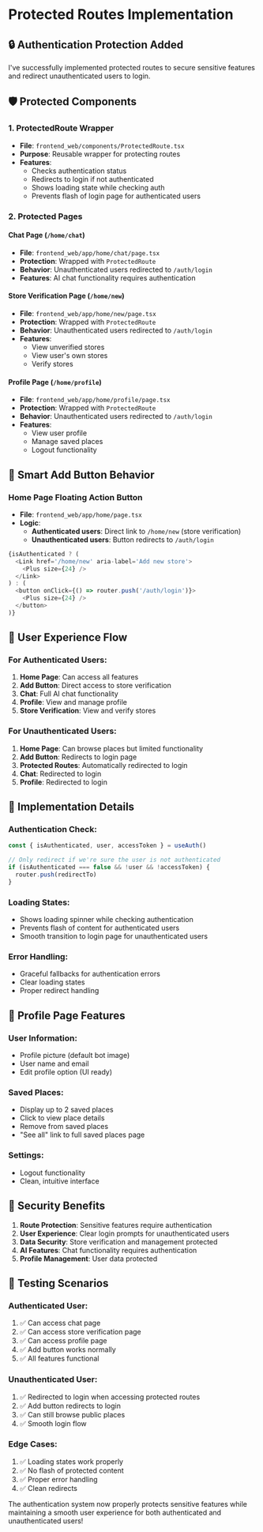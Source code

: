 # Protected Routes Implementation

## 🔒 **Authentication Protection Added**

I've successfully implemented protected routes to secure sensitive features and redirect unauthenticated users to login.

## 🛡️ **Protected Components**

### **1. ProtectedRoute Wrapper**
- **File**: `frontend_web/components/ProtectedRoute.tsx`
- **Purpose**: Reusable wrapper for protecting routes
- **Features**:
  - Checks authentication status
  - Redirects to login if not authenticated
  - Shows loading state while checking auth
  - Prevents flash of login page for authenticated users

### **2. Protected Pages**

#### **Chat Page** (`/home/chat`)
- **File**: `frontend_web/app/home/chat/page.tsx`
- **Protection**: Wrapped with `ProtectedRoute`
- **Behavior**: Unauthenticated users redirected to `/auth/login`
- **Features**: AI chat functionality requires authentication

#### **Store Verification Page** (`/home/new`)
- **File**: `frontend_web/app/home/new/page.tsx`
- **Protection**: Wrapped with `ProtectedRoute`
- **Behavior**: Unauthenticated users redirected to `/auth/login`
- **Features**: 
  - View unverified stores
  - View user's own stores
  - Verify stores

#### **Profile Page** (`/home/profile`)
- **File**: `frontend_web/app/home/profile/page.tsx`
- **Protection**: Wrapped with `ProtectedRoute`
- **Behavior**: Unauthenticated users redirected to `/auth/login`
- **Features**:
  - View user profile
  - Manage saved places
  - Logout functionality

## 🔄 **Smart Add Button Behavior**

### **Home Page Floating Action Button**
- **File**: `frontend_web/app/home/page.tsx`
- **Logic**: 
  - **Authenticated users**: Direct link to `/home/new` (store verification)
  - **Unauthenticated users**: Button redirects to `/auth/login`

```typescript
{isAuthenticated ? (
  <Link href='/home/new' aria-label='Add new store'>
    <Plus size={24} />
  </Link>
) : (
  <button onClick={() => router.push('/auth/login')}>
    <Plus size={24} />
  </button>
)}
```

## 🎯 **User Experience Flow**

### **For Authenticated Users:**
1. **Home Page**: Can access all features
2. **Add Button**: Direct access to store verification
3. **Chat**: Full AI chat functionality
4. **Profile**: View and manage profile
5. **Store Verification**: View and verify stores

### **For Unauthenticated Users:**
1. **Home Page**: Can browse places but limited functionality
2. **Add Button**: Redirects to login page
3. **Protected Routes**: Automatically redirected to login
4. **Chat**: Redirected to login
5. **Profile**: Redirected to login

## 🔧 **Implementation Details**

### **Authentication Check:**
```typescript
const { isAuthenticated, user, accessToken } = useAuth()

// Only redirect if we're sure the user is not authenticated
if (isAuthenticated === false && !user && !accessToken) {
  router.push(redirectTo)
}
```

### **Loading States:**
- Shows loading spinner while checking authentication
- Prevents flash of content for authenticated users
- Smooth transition to login page for unauthenticated users

### **Error Handling:**
- Graceful fallbacks for authentication errors
- Clear loading states
- Proper redirect handling

## 📱 **Profile Page Features**

### **User Information:**
- Profile picture (default bot image)
- User name and email
- Edit profile option (UI ready)

### **Saved Places:**
- Display up to 2 saved places
- Click to view place details
- Remove from saved places
- "See all" link to full saved places page

### **Settings:**
- Logout functionality
- Clean, intuitive interface

## 🚀 **Security Benefits**

1. **Route Protection**: Sensitive features require authentication
2. **User Experience**: Clear login prompts for unauthenticated users
3. **Data Security**: Store verification and management protected
4. **AI Features**: Chat functionality requires authentication
5. **Profile Management**: User data protected

## 🧪 **Testing Scenarios**

### **Authenticated User:**
1. ✅ Can access chat page
2. ✅ Can access store verification page
3. ✅ Can access profile page
4. ✅ Add button works normally
5. ✅ All features functional

### **Unauthenticated User:**
1. ✅ Redirected to login when accessing protected routes
2. ✅ Add button redirects to login
3. ✅ Can still browse public places
4. ✅ Smooth login flow

### **Edge Cases:**
1. ✅ Loading states work properly
2. ✅ No flash of protected content
3. ✅ Proper error handling
4. ✅ Clean redirects

The authentication system now properly protects sensitive features while maintaining a smooth user experience for both authenticated and unauthenticated users!
